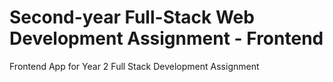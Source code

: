 # Second-year Full-Stack Web Development Assignment - Frontend

Frontend App for Year 2 Full Stack Development Assignment
